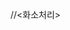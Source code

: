 //<화소처리>


<!DOCTYPE html>
<html lang="en">
<head>
    <meta charset="UTF-8">
    <meta http-equiv="X-UA-Compatible" content="IE=edge">
    <meta name="viewport" content="width=device-width, initial-scale=1.0">
    <title>Document</title>
    <script>
        // 전역 변수 (중요한 변수들)
        var inCanvas, inCtx, outCanvas,outCtx;  // 입력 캔버스 관련
        var inFile, inImageArray, outImageArray;  // 입력 파일 및 배열
        var inWidth, inHeight, outWidth, outHeight;  // 입력 영상의 폭과 높이
        var inPaper, outPaper; // 캔버스에는 한점한점이 안찍힘. 대신 캔버스에 종이를 붙임.
        // 초기화 함수 (= 생성자 함수 개념)
        function init() {  
            inCanvas = document.getElementById('inCanvas');
            inCtx = inCanvas.getContext('2d');
            outCanvas = document.getElementById('outCanvas');
            outCtx = outCanvas.getContext('2d');
        
        }
        function readRawImage() {
            inFile = document.getElementById('selectFile').files[0];
            // 중요! 코드 (영상의 크기를 파악)
            inWidth = inHeight = Math.sqrt(inFile.size);
            // 입력 2차원 배열을 준비
            inImageArray = new Array(inHeight); // 256짜리 1차원 배열
            for(var i=0; i<inHeight; i++) 
                inImageArray[i] = new Array(inWidth);
            // 캔버스 크기를 결정
            inCanvas.width = inWidth;
            inCanvas.height = inHeight;
            // RAW 파일  --> 2차원 배열
            var reader = new FileReader();
            reader.readAsBinaryString(inFile);
            reader.onload = function () {
                var bin = reader.result; // 파일을 덩어리(bin)로 읽었음
                // 덩어리(bin)에서 한점한점씩 뽑아서, 배열에 넣기
                for(var i=0; i<inHeight; i++) {
                    for(var k=0; k<inWidth; k++) {
                        // 0,0  0,1  0,2 ...... 0,255
                        // 1,0  1,1, 1,2 .......1,255
                        // ....
                        // 255,0  255,1 ....... 255,255
                        var sPixel = (i * inHeight + k);
                        var ePixel = (i * inHeight + k) + 1;
                        inImageArray[i][k] = bin.slice(sPixel,ePixel); // 1개픽셀-->배열
                    }
                }
                // 화면에 출력하기 (사람용)
                inPaper = inCtx.createImageData(inHeight, inWidth); //종이 붙였음.
                for(var i=0; i<inHeight; i++) {
                    for (var k=0; k<inWidth; k++) {
                        var charValue = inImageArray[i][k].charCodeAt(0); // 깨진문자를 숫자로.
                        inPaper.data[(i*inWidth + k) * 4 + 0] = charValue; // R
                        inPaper.data[(i*inWidth + k) * 4 + 1] = charValue; // G
                        inPaper.data[(i*inWidth + k) * 4 + 2] = charValue; // B
                        inPaper.data[(i*inWidth + k) * 4 + 3] = 255; // Alpha
                    }
                }
                inCtx.putImageData(inPaper,0,0);
            }
        }        
        for(var i=0; i<outHeight; i++) {
                for (var k=0; k<outWidth; k++) {
                    var charValue = outImageArray[i][k].charCodeAt(0); // 깨진문자를 숫자로.
                    outPaper.data[(i*outWidth + k) * 4 + 0] = charValue; // R
                    outPaper.data[(i*outWidth + k) * 4 + 1] = charValue; // G
                    outPaper.data[(i*outWidth + k) * 4 + 2] = charValue; // B
                    outPaper.data[(i*outWidth + k) * 4 + 3] = 255; // Alpha
                }
        }
///////  영상 처리 함수 모음 //////////
function printOutImage() {
              // 캔버스 크기를 결정
            outCanvas.width = outWidth;
            outCanvas.height = outHeight;
            outPaper = outCtx.createImageData(outHeight, outWidth); //종이 붙였음.
            for(var i=0; i<outHeight; i++) {
                for (var k=0; k<outWidth; k++) {
                    var charValue = outImageArray[i][k].charCodeAt(0); // 깨진문자를 숫자로.
                    outPaper.data[(i*outWidth + k) * 4 + 0] = charValue; // R
                    outPaper.data[(i*outWidth + k) * 4 + 1] = charValue; // G
                    outPaper.data[(i*outWidth + k) * 4 + 2] = charValue; // B
                    outPaper.data[(i*outWidth + k) * 4 + 3] = 255; // Alpha
                }
            }
            outCtx.putImageData(outPaper,0,0);
        }

        function addImage() {
            // (중요!) 출력 영상의 크기를 결정... 알고리즘에 따름.
           
            outHeight = inHeight;
            outWidth = inWidth;
            // 출력 2차원 배열을 준비
            outImageArray = new Array(outHeight); // 256짜리 1차원 배열
            for(var i=0; i<outHeight; i++) 
                outImageArray[i] = new Array(outWidth);

            // ***** 진짜 영상처리 알고리즘 *****
            var value = parseInt(prompt("밝게할 값", "0"));
            for(var i=0; i<inHeight; i++) {
                for (var k=0; k<inWidth; k++) {
                    // 문자 --> 숫자
                    pixel = inImageArray[i][k].charCodeAt(0);
                    // **** 요기가 핵심 알고리즘. (밝게하기)
                    if (pixel + value > 255)
                        pixel = 255;
                    else 
                        pixel += value;
                    // 숫자 --> 문자
                    outImageArray[i][k] = String.fromCharCode(pixel);
                }
            }
          printOutImage();
        }
                function  negativeImage() {  // 흑백 알고리즘
            // (중요!) 출력 영상의 크기를 결정... 알고리즘에 따름.
            outHeight = inHeight;
            outWidth = inWidth;
            // 출력 2차원 배열을 준비
            outImageArray = new Array(outHeight); // 256짜리 1차원 배열
            for(var i=0; i<outHeight; i++) 
                outImageArray[i] = new Array(outWidth);
          
            for(var i=0; i<inHeight; i++) {
                for (var k=0; k<inWidth; k++) {
                    // 문자 --> 숫자
                    pixel = inImageArray[i][k].charCodeAt(0);
                    pixel = 255 - pixel;
                    outImageArray[i][k] = String.fromCharCode(pixel);
                }
            }
          printOutImage();
        }

      

        function addDark() {
            outHeight = inHeight;
            outWidth = inWidth;

            outImageArray = new Array(outHeight); 
            for(var i=0; i<inHeight; i++) {
                outImageArray[i] = new Array(outWidth);
                for (var k=0; k<inWidth; k++) {
                    // 문자 --> 숫자
                    pixel = inImageArray[i][k].charCodeAt(0);
                    // ** 요기가 핵심 알고리즘. (밝게하기)
                    pixel -= 50;
                    // 숫자 --> 문자
                    outImageArray[i][k] = String.fromCharCode(pixel);
                }
            
                }
                printOutImage();
            }


        function grayscale() {
            outHeight = inHeight;
            outWidth = inWidth;

            outImageArray = new Array(outHeight); 

            for(var i=0; i<inHeight; i++) {
                outImageArray[i] = new Array(outWidth);
                for (var k=0; k<inWidth; k++) {
         
                       pixel = inImageArray[i][k].charCodeAt(0);
                    if(pixel > 127)
                         pixel=255;
                    else
                         pixel = 0;

                        outImageArray[i][k] = String.fromCharCode(pixel);
                }
            }
            printOutImage();
                  }
        
            function leftmirr(){
                outHeight = inHeight;
                outWidth = inWidth;

                outImageArray = new Array(outHeight); 
        
                for(var i=0; i<inHeight; i++) {
                    outImageArray[i] = new Array(outWidth);
                for (var k=0; k<outWidth; k++) {
                    pixel = inImageArray[i][outWidth-k-1].charCodeAt(0);

                    outImageArray[i][k] = String.fromCharCode(pixel);

                  }
               }
        printOutImage();
            }    

            function upmirr(){
                outHeight = inHeight;
                outWidth = inWidth;

                outImageArray = new Array(outHeight); 

                for(var i=0; i<inHeight; i++) {
                    outImageArray[i] = new Array(outWidth);
                for (var k=0; k<outWidth; k++) {
                    pixel= inImageArray[outHeight-i-1][k].charCodeAt(0);
                   
                    outImageArray[i][k] = String.fromCharCode(pixel);
                }
        }
        printOutImage();
            }    


    </script>

</head>
<body onload='init()'>
    <input type='file' id='selectFile' onchange='readRawImage()'/>
    <br>
    <input type='button' id='photoAdd' value='밝게하기' onclick='addImage()'/>
    <input type='button' id='photoNegative' value='반전변화' onclick='negativeImage()'/>
    <input type='button' id='photoSub' value='어둡게하기' onclick='addDark()'/>
    <input type='button' id='photoSub' value='흑백처리' onclick='grayscale()'/>
    <input type='button' id='photoSub' value='미러링(좌우)' onclick='leftmirr()'/>
    <input type='button' id='photoSub' value='미러링(상하)' onclick='upmirr()'/>
   
    <br>
    <canvas id='inCanvas' style='background-color:rgb(248, 209, 164)'></canvas>
    <canvas id='outCanvas' style='background-color:rgb(164, 248, 192)'></canvas>
</body>
</html>

